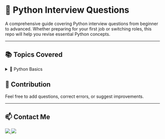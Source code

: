 # 🐍 Python Interview Questions

A comprehensive guide covering Python interview questions from beginner to advanced. Whether preparing for your first job or switching roles, this repo will help you revise essential Python concepts.

---

## 📚 Topics Covered

<details>

 <summary>🐍 Python Basics</summary>

### 1. 🔍 **What are Python’s built-in data types?**

🐍 Python provides several built-in 🧱 data types to handle different kinds of 📦 data:

#### 🔢 **Numeric Types**

* `int` ➡️ Whole numbers (e.g., `5`, `-20`)
* `float` ➡️ Decimal numbers (e.g., `3.14`, `-0.001`)
* `complex` ➡️ Complex numbers (e.g., `3 + 4j`)

#### 🔡 **Sequence Types**

* `str` ➡️ Text (e.g., "hello")
* `list` ➡️ Mutable 🧺 (e.g., `[1, 2, 3]`)
* `tuple` ➡️ Immutable 🪙 (e.g., `(1, 2, 3)`)
* `range` ➡️ Sequence used for loops (e.g., `range(5)`)

#### 🧩 **Set Types**

* `set` ➡️ Unique unordered 📚 (e.g., `{1, 2, 3}`)
* `frozenset` ➡️ Immutable version of `set`

#### 🗺️ **Mapping Type**

* `dict` ➡️ Key-value 🔑 (e.g., `{"name": "Alice"}`)

#### ⚖️ **Boolean Type**

* `bool` ➡️ `True` / `False`

#### 🧬 **Binary Types**

* `bytes`, `bytearray`, `memoryview` ➡️ Used for byte-level operations

#### 🚫 **None Type**

* `NoneType` ➡️ Represents no value (`None`)

---

### 2. 📊 **Why is Python used extensively in Data Science?**

Python 🐍 is widely used in Data Science for the following reasons:

* 📚 **Rich Library Ecosystem**: Powerful libraries like `pandas`, `numpy`, `matplotlib`, `scikit-learn` simplify data manipulation and analysis
* 🤖 **Machine Learning & AI Tools**: Integration with frameworks like `TensorFlow`, `PyTorch`, and `Keras`
* 📈 **Data Visualization Capabilities**: Tools like `matplotlib`, `seaborn`, and `plotly` help create insightful charts
* 🌐 **Large Supportive Community**: Extensive documentation and active contributors
* 🧪 **Easy to Learn and Use**: Simple, readable syntax enables fast prototyping

---

### 3. 📦 **Explain the difference between lists and tuples in Python.**

* 🔄 `list`: Mutable, meaning it can be modified after creation
* 🪙 `tuple`: Immutable, meaning it cannot be changed once defined
* ✅ Use `list` when the data may change, and `tuple` when the data should remain constant

---

### 4. 🧠 **What are Python’s predefined keywords and their uses?**

* Python contains reserved keywords like `if`, `else`, `elif`, `for`, `while`, `def`, `return`, `import`, etc.
* These keywords have special meaning in Python and cannot be used as identifiers (variable or function names)

---

### 5. 🔄 **How does Python handle mutability and immutability?**

* 📦 Mutable objects (e.g., `list`, `dict`, `set`) can be modified in place
* 🪙 Immutable objects (e.g., `int`, `str`, `tuple`) cannot be modified after creation

---

### 6. 🧩 **What is the significance of mutability in Python data structures?**

* 🔧 Mutability allows objects to be changed without creating new ones, which is memory-efficient
* 🧱 Immutability ensures stability, predictability, and safety in multi-threaded environments

---

### 7. 🧮 **Explain different types of operators in Python (Arithmetic, Logical, etc.)**

* ➕ **Arithmetic Operators**: `+`, `-`, `*`, `/`, `//`, `%`, `**`
* 🧠 **Logical Operators**: `and`, `or`, `not`
* 📊 **Comparison Operators**: `==`, `!=`, `>`, `<`, `>=`, `<=`
* 🧲 **Bitwise Operators**: `&`, `|`, `^`, `~`, `<<`, `>>`
* 🧱 **Assignment Operators**: `=`, `+=`, `-=`, `*=`, `/=`, etc.

---

### 8. 🔁 **How do you perform type casting in Python?**

* Type casting is done using functions like `int()`, `float()`, `str()`, `bool()`, etc.
* Example: `int("42")` converts the string to an integer

---

### 9. 🔍 **Explain the difference between implicit and explicit type casting in Python**

* 🧠 **Implicit Type Casting**: Python automatically converts one data type to another when needed

  * Example: `int + float` → Python converts the `int` to `float`
* ✋ **Explicit Type Casting**: Programmer manually changes the data type

  * Example: `float("3.14")`

---

### 10. ⚙️ **What is the significance of conditionals in Python?**

* 🧭 Conditionals (`if`, `elif`, `else`) are used to execute different blocks of code depending on conditions
* Enables decision-making in programs

---

### 11. 🔁 **How would you implement a switch-case statement in Python?**

* Python does not have a native `switch-case` construct
* Can be implemented using `if-elif-else` statements or dictionary-based function mapping

---

### 12. 🔂 **What are loops in Python? How do you differentiate between for and while loops?**

* 🔁 `for` loop: Iterates over a sequence (e.g., list, tuple, range)
* 🔁 `while` loop: Runs as long as a condition is `True`

---

### 13. 🔄 **How do you use break, continue, and pass in Python loops?**

* 🚪 `break`: Exits the loop prematurely
* ⏭️ `continue`: Skips the current iteration and moves to the next
* 🪶 `pass`: Does nothing, used as a placeholder

</details>


## 🚀 Contribution

Feel free to add questions, correct errors, or suggest improvements.

---

## 📫 Contact Me
<p align="Left-align">
  <!-- LinkedIn / Twitter / Website icons -->
  <a href="https://www.linkedin.com/in/sugatamondal/">
    <img src="https://img.shields.io/badge/-LinkedIn-0077B5?style=flat-square&logo=linkedin&logoColor=white"/>
  </a>
  <a href="https://www.instagram.com/sugata_12/">
    <img src="https://img.shields.io/badge/-Instagram-E4405F?style=flat-square&logo=instagram&logoColor=white"/>
  </a>
</p>
